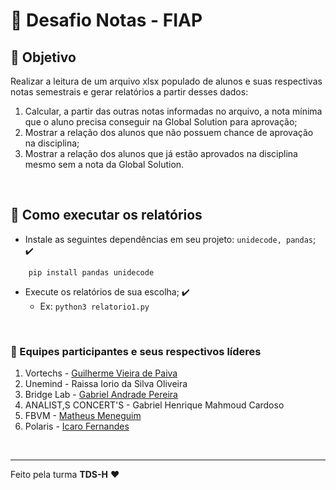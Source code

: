 # 🔎 Desafio Notas - FIAP

## 🎯 Objetivo
Realizar a leitura de um arquivo xlsx populado de alunos e suas respectivas notas semestrais e gerar relatórios a partir desses dados:

1. Calcular, a partir das outras notas informadas no arquivo, a nota mínima que o aluno precisa conseguir na Global Solution para aprovação;
2. Mostrar a relação dos alunos que não possuem chance de aprovação na disciplina;
3. Mostrar a relação dos alunos que já estão aprovados na disciplina mesmo sem a nota da Global Solution.

<br />

## 🤔 Como executar os relatórios
- Instale as seguintes dependências em seu projeto: `unidecode, pandas`; ✔️
```shell
	pip install pandas unidecode
```
- Execute os relatórios de sua escolha; ✔️
  - Ex: `python3 relatorio1.py`

<br />

### 👔 Equipes participantes e seus respectivos líderes
1. Vortechs - [Guilherme Vieira de Paiva](https://github.com/GuiVPW)
2. Unemind - Raissa Iorio da Silva Oliveira
3. Bridge Lab - [Gabriel Andrade Pereira](https://github.com/Gabriel300p)
4. ANALIST,S CONCERT'S - Gabriel Henrique Mahmoud Cardoso
5. FBVM - [Matheus Meneguim](https://github.com/MathMeneguim)
6. Polaris - [Icaro Fernandes](https://github.com/gurgelt)

<br />

----

Feito pela turma **TDS-H** ❤️